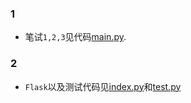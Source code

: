 ###  1
+ 笔试`1,2,3`见代码[main.py](./main.py).
### 2
+ `Flask`以及测试代码见[index.py](./index.py)和[test.py](./test.py)